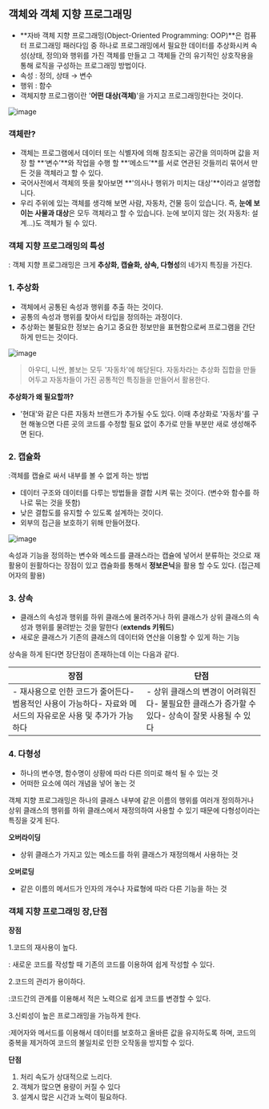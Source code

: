 ## 객체와 객체 지향 프로그래밍

- **자바 객체 지향 프로그래밍(Object-Oriented Programming: OOP)**은 컴퓨터 프로그래밍 패러다임 중 하나로 프로그래밍에서 필요한 데이터를 추상화시켜  속성(상태, 정의)와 행위를 가진 객체를 만들고 그 객체들 간의 유기적인 상호작용을 통해 로직을 구성하는 프로그래밍 방법이다.
- 속성 : 정의, 상태 → 변수
- 행위 : 함수
- 객체지향 프로그램이란 '**어떤 대상(객체)**'을 가지고 프로그래밍한다는 것이다.

![image](https://github.com/somi9954/Java/assets/137499604/563d66d0-41b5-4e96-92c7-a7c88d08299d)


### **객체란?**

- 객체는 프로그램에서 데이터 또는 식별자에 의해 참조되는 공간을 의미하며 값을 저장 할 **‘변수’**와 작업을 수행 할 **‘메소드’**를 서로 연관된 것들끼리 묶어서 만든 것을 객체라고 할 수 있다.
- 국어사전에서 객체의 뜻을 찾아보면 **'의사나 행위가 미치는 대상'**이라고 설명합니다.
- 우리 주위에 있는 객체를 생각해 보면 사람, 자동차, 건물 등이 있습니다. 즉, **눈에 보이는 사물과 대상**은 모두 객체라고 할 수 있습니다.  눈에 보이지 않는 것( 자동차: 설계…)도 객체가 될 수 있다.

### 객체 지향 프로그래밍의 특성

: 객체 지향 프로그래밍은 크게 **추상화, 캡슐화,  상속, 다형성**의 네가지 특징을 가진다.

### **1. 추상화**

- 객체에서 공통된 속성과 행위를 추출 하는 것이다.
- 공통의 속성과 행위를 찾아서 타입을 정의하는 과정이다.
- 추상화는 불필요한 정보는 숨기고 중요한 정보만을 표현함으로써 프로그램을 간단하게 만드는 것이다.



![image](https://github.com/somi9954/Java/assets/137499604/71147f7f-ec63-4c97-81ed-7ba22f0fe3bb)


> 아우디, 니싼, 볼보는 모두 '자동차'에 해당된다. 자동차라는 추상화 집합을 만들어두고 자동차들이 가진 공통적인 특징들을 만들어서 활용한다.
> 

**추상화가 왜 필요할까?**

- '현대'와 같은 다른 자동차 브랜드가 추가될 수도 있다. 이때 추상화로 '자동차'를 구현 해놓으면 다른 곳의 코드를 수정할 필요 없이 추가로 만들 부분만 새로 생성해주면 된다.

### **2. 캡슐화**

:객체를 캡슐로 싸서 내부를 볼 수 없게 하는 방법

- 데이터 구조와 데이터를 다루는 방법들을 결합 시켜 묶는 것이다. (변수와 함수를 하나로 묶는 것을 뜻함)
- 낮은 결합도를 유지할 수 있도록 설계하는 것이다.
- 외부의 접근을 보호하기 위해 만들어졌다.



![image](https://github.com/somi9954/Java/assets/137499604/d1bc3ebb-2d3b-4755-a906-ca976145da10)


속성과 기능을 정의하는 변수와 메소드를 클래스라는 캡슐에 넣어서 분류하는 것으로 재활용이 원활하다는 장점이 있고 캡슐화를 통해서 **정보은닉**을 활용 할 수도 있다. (접근제어자의 활용)

### **3. 상속**

- 클래스의 속성과 행위를 하위 클래스에 물려주거나 하위 클래스가 상위 클래스의 속성과 행위를 물려받는 것을 말한다 (**extends 키워드**)
- 새로운 클래스가 기존의 클래스의 데이터와 연산을 이용할 수 있게 하는 기능

상속을 하게 된다면 장단점이 존재하는데 이는 다음과 같다.

| 장점 | 단점 |
| --- | --- |
| - 재사용으로 인한 코드가 줄어든다- 범용적인 사용이 가능하다- 자료와 메서드의 자유로운 사용 및 추가가 가능하다 | - 상위 클래스의 변경이 어려워진다- 불필요한 클래스가 증가할 수 있다- 상속이 잘못 사용될 수 있다 |

### **4. 다형성**

- 하나의 변수명, 함수명이 상황에 따라 다른 의미로 해석 될 수 있는 것
- 어떠한 요소에 여러 개념을 넣어 놓는 것

객체 지향 프로그래밍은 하나의 클래스 내부에 같은 이름의 행위를 여러개 정의하거나 상위 클래스의 행위를 하위 클래스에서 재정의하여 사용할 수 있기 때문에 다형성이라는 특징을 갖게 된다.

**오버라이딩**

- 상위 클래스가 가지고 있는 메소드를 하위 클래스가 재정의해서 사용하는 것

**오버로딩**

- 같은 이름의 메서드가 인자의 개수나 자료형에 따라 다른 기능을 하는 것

### 객체 지향 프로그래밍 장,단점

**장점**

1.코드의 재사용이 높다.

 : 새로운 코드를 작성할 때 기존의 코드를 이용하여 쉽게 작성할 수 있다.

2.코드의 관리가 용이하다.

 :코드간의 관계를 이용해서 적은 노력으로 쉽게 코드를 변경할 수 있다.

3.신뢰성이 높은 프로그래밍을 가능하게 한다.

 :제어자와 메서드를 이용해서 데이터를 보호하고 올바른 값을 유지하도록 하며, 코드의 중복을 제거하여 코드의 불일치로 인한 오작동을 방지할 수 있다.

**단점**

1. 처리 속도가 상대적으로 느리다.
2. 객체가 많으면 용량이 커질 수 있다
3. 설계시 많은 시간과 노력이 필요하다.
